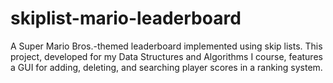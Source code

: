 # skiplist-mario-leaderboard
A Super Mario Bros.-themed leaderboard implemented using skip lists. This project, developed for my Data Structures and Algorithms I course, features a GUI for adding, deleting, and searching player scores in a ranking system.
